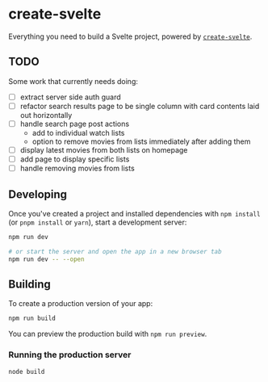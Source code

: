 # create-svelte

Everything you need to build a Svelte project, powered by [`create-svelte`](https://github.com/sveltejs/kit/tree/master/packages/create-svelte).

## TODO

Some work that currently needs doing:

- [ ] extract server side auth guard
- [ ] refactor search results page to be single column with card contents laid out horizontally
- [ ] handle search page post actions
  - add to individual watch lists
  - option to remove movies from lists immediately after adding them
- [ ] display latest movies from both lists on homepage
- [ ] add page to display specific lists
- [ ] handle removing movies from lists

## Developing

Once you've created a project and installed dependencies with `npm install` (or `pnpm install` or `yarn`), start a development server:

```bash
npm run dev

# or start the server and open the app in a new browser tab
npm run dev -- --open
```

## Building

To create a production version of your app:

```bash
npm run build
```

You can preview the production build with `npm run preview`.

### Running the production server

```bash
node build
```

